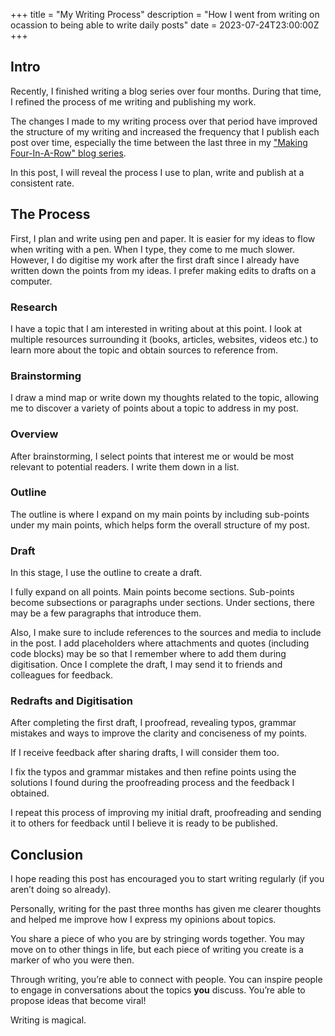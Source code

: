 +++
title = "My Writing Process"
description = "How I went from writing on ocassion to being able to write daily posts"
date = 2023-07-24T23:00:00Z
+++

## Intro

Recently, I finished writing a blog series over four months. During that time, I refined the process of me writing and publishing my work.

The changes I made to my writing process over that period have improved the structure of my writing and increased the frequency that I publish each post over time, especially the time between the last three in my ["Making Four-In-A-Row" blog series](https://colinkiama.com/blog/making-four-in-a-row-part-1/).

In this post, I will reveal the process I use to plan, write and publish at a consistent rate.

## The Process

First, I plan and write using pen and paper. It is easier for my ideas to flow when writing with a pen. When I type, they come to me much slower. However, I do digitise my work after the first draft since I already have written down the points from my ideas. I prefer making edits to drafts on a computer.

### Research

I have a topic that I am interested in writing about at this point. I look at multiple resources surrounding it (books, articles, websites, videos etc.) to learn more about the topic and obtain sources to reference from.

### Brainstorming

I draw a mind map or write down my thoughts related to the topic, allowing me to discover a variety of points about a topic to address in my post.

### Overview

After brainstorming, I select points that interest me or would be most relevant to potential readers. I write them down in a list.

### Outline

The outline is where I expand on my main points by including sub-points under my main points, which helps form the overall structure of my post.

### Draft

In this stage, I use the outline to create a draft.

I fully expand on all points. Main points become sections. Sub-points become subsections or paragraphs under sections. Under sections, there may be a few paragraphs that introduce them.

Also, I make sure to include references to the sources and media to include in the post. I add placeholders where attachments and quotes (including code blocks) may be so that I remember where to add them during digitisation. Once I complete the draft, I may send it to friends and colleagues for feedback.

### Redrafts and Digitisation

After completing the first draft, I proofread, revealing typos, grammar mistakes and ways to improve the clarity and conciseness of my points.

If I receive feedback after sharing drafts, I will consider them too.

I fix the typos and grammar mistakes and then refine points using the solutions I found during the proofreading process and the feedback I obtained.

I repeat this process of improving my initial draft, proofreading and sending it to others for feedback until I believe it is ready to be published.

## Conclusion

I hope reading this post has encouraged you to start writing regularly (if you aren’t doing so already).

Personally, writing for the past three months has given me clearer thoughts and helped me improve how I express my opinions about topics.

You share a piece of who you are by stringing words together. You may move on to other things in life, but each piece of writing you create is a marker of who you were then.

Through writing, you’re able to connect with people. You can inspire people to engage in conversations about the topics **you** discuss. You’re able to propose ideas that become viral!

Writing is magical.